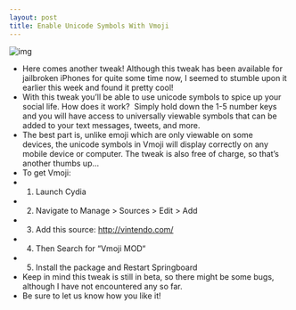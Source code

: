 ```yaml
---
layout: post
title: Enable Unicode Symbols With Vmoji
---
```

![img](http://media.idownloadblog.com/wp-content/uploads/2011/02/vmoji.png)
* Here comes another tweak! Although this tweak has been available for jailbroken iPhones for quite some time now, I seemed to stumble upon it earlier this week and found it pretty cool!
* With this tweak you’ll be able to use unicode symbols to spice up your social life. How does it work?  Simply hold down the 1-5 number keys and you will have access to universally viewable symbols that can be added to your text messages, tweets, and more.
* The best part is, unlike emoji which are only viewable on some devices, the unicode symbols in Vmoji will display correctly on any mobile device or computer. The tweak is also free of charge, so that’s another thumbs up…
* To get Vmoji:
* 1. Launch Cydia
* 2. Navigate to Manage > Sources > Edit > Add
* 3. Add this source: http://vintendo.com/
* 4. Then Search for “Vmoji MOD“
* 5. Install the package and Restart Springboard
* Keep in mind this tweak is still in beta, so there might be some bugs, although I have not encountered any so far.
* Be sure to let us know how you like it!

